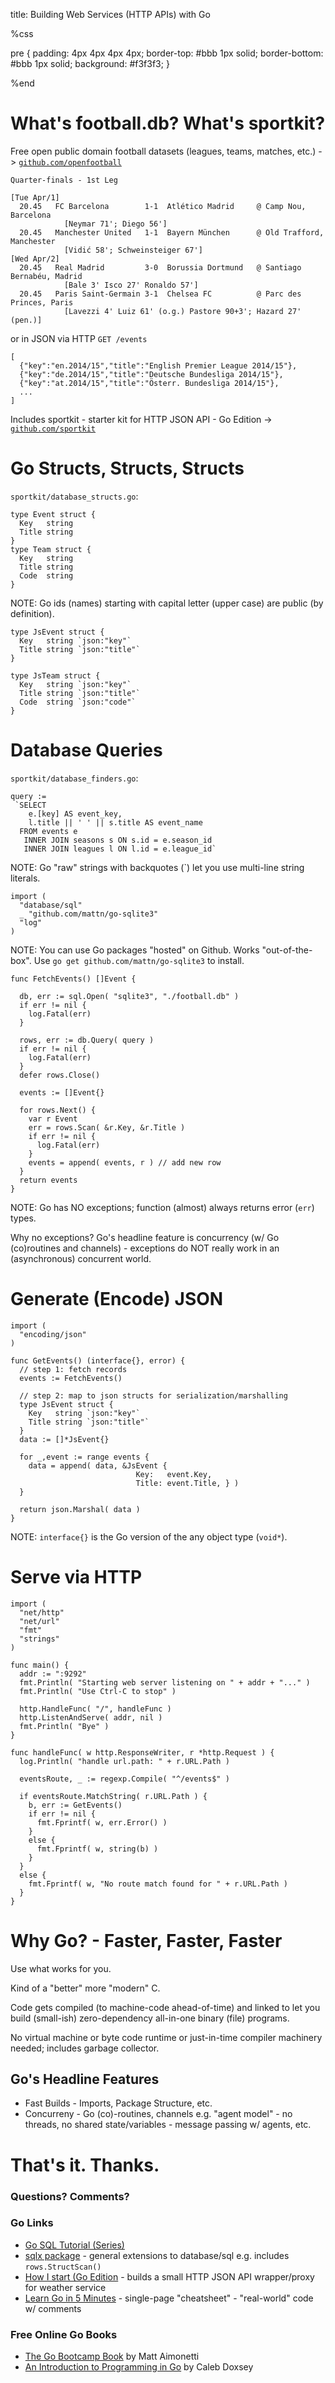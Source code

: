 title: Building Web Services (HTTP APIs) with Go


%css

pre {
  padding: 4px 4px 4px 4px;
  border-top: #bbb 1px solid;
  border-bottom: #bbb 1px solid;
  background: #f3f3f3;
}

%end



# What's football.db? What's sportkit?


Free open public domain football datasets (leagues, teams, matches, etc.) -> [`github.com/openfootball`](https://github.com/openfootball)

~~~
Quarter-finals - 1st Leg

[Tue Apr/1]
  20.45   FC Barcelona        1-1  Atlético Madrid     @ Camp Nou, Barcelona
            [Neymar 71'; Diego 56']
  20.45   Manchester United   1-1  Bayern München      @ Old Trafford, Manchester
            [Vidić 58'; Schweinsteiger 67']
[Wed Apr/2]
  20.45   Real Madrid         3-0  Borussia Dortmund   @ Santiago Bernabéu, Madrid
            [Bale 3' Isco 27' Ronaldo 57']
  20.45   Paris Saint-Germain 3-1  Chelsea FC          @ Parc des Princes, Paris
            [Lavezzi 4' Luiz 61' (o.g.) Pastore 90+3'; Hazard 27' (pen.)]
~~~

or in JSON via HTTP `GET /events`

~~~
[
  {"key":"en.2014/15","title":"English Premier League 2014/15"},
  {"key":"de.2014/15","title":"Deutsche Bundesliga 2014/15"},
  {"key":"at.2014/15","title":"Österr. Bundesliga 2014/15"},
  ...
]
~~~

Includes sportkit - starter kit for HTTP JSON API - Go Edition -> [`github.com/sportkit`](https://github.com/sportkit)



# Go Structs, Structs, Structs

`sportkit/database_structs.go`:

~~~
type Event struct {
  Key   string
  Title string
}
type Team struct {
  Key   string
  Title string
  Code  string
}
~~~

NOTE: Go ids (names) starting with capital letter (upper case) are public (by definition).

~~~
type JsEvent struct {
  Key   string `json:"key"`
  Title string `json:"title"`
}

type JsTeam struct {
  Key   string `json:"key"`
  Title string `json:"title"`
  Code  string `json:"code"`
}
~~~


# Database Queries

`sportkit/database_finders.go`:

~~~
query :=
 `SELECT
    e.[key] AS event_key,
    l.title || ' ' || s.title AS event_name
  FROM events e
   INNER JOIN seasons s ON s.id = e.season_id
   INNER JOIN leagues l ON l.id = e.league_id`
~~~

NOTE: Go "raw" strings with backquotes (\`) let you use multi-line string literals.


~~~
import (
  "database/sql"
  _ "github.com/mattn/go-sqlite3"
  "log"
)
~~~

NOTE: You can use Go packages "hosted" on Github. Works "out-of-the-box".
Use `go get github.com/mattn/go-sqlite3` to install.


~~~
func FetchEvents() []Event {

  db, err := sql.Open( "sqlite3", "./football.db" )
  if err != nil {
    log.Fatal(err)
  }

  rows, err := db.Query( query )
  if err != nil {
    log.Fatal(err)
  }
  defer rows.Close()

  events := []Event{}

  for rows.Next() {
    var r Event
    err = rows.Scan( &r.Key, &r.Title )
    if err != nil {
      log.Fatal(err)
    }
    events = append( events, r ) // add new row
  }
  return events
}
~~~

NOTE: Go has NO exceptions; function (almost) always returns error (`err`) types.

Why no exceptions?  Go's headline feature is concurrency (w/ Go (co)routines and channels) -
exceptions do NOT really work in an (asynchronous) concurrent world.



# Generate (Encode) JSON

~~~
import (
  "encoding/json"
)
~~~

~~~
func GetEvents() (interface{}, error) {
  // step 1: fetch records
  events := FetchEvents()

  // step 2: map to json structs for serialization/marshalling
  type JsEvent struct {
    Key   string `json:"key"`
    Title string `json:"title"`
  }
  data := []*JsEvent{}

  for _,event := range events {
    data = append( data, &JsEvent {
                            Key:   event.Key,
                            Title: event.Title, } )
  }

  return json.Marshal( data )
}
~~~

NOTE: `interface{}` is the Go version of the any object type (`void*`).


# Serve via HTTP

~~~
import (
  "net/http"
  "net/url"
  "fmt"
  "strings"
)
~~~

~~~
func main() {
  addr := ":9292" 
  fmt.Println( "Starting web server listening on " + addr + "..." )
  fmt.Println( "Use Ctrl-C to stop" )
  
  http.HandleFunc( "/", handleFunc )
  http.ListenAndServe( addr, nil )
  fmt.Println( "Bye" )
}
~~~

~~~
func handleFunc( w http.ResponseWriter, r *http.Request ) {
  log.Println( "handle url.path: " + r.URL.Path )

  eventsRoute, _ := regexp.Compile( "^/events$" )

  if eventsRoute.MatchString( r.URL.Path ) {
    b, err := GetEvents()
    if err != nil {
      fmt.Fprintf( w, err.Error() )
    }
    else {
      fmt.Fprintf( w, string(b) )
    }
  }
  else {
    fmt.Fprintf( w, "No route match found for " + r.URL.Path )
  }
}
~~~


# Why Go? - Faster, Faster, Faster

Use what works for you.

Kind of a "better" more "modern" C.

Code gets compiled (to machine-code ahead-of-time) and linked
to let you build (small-ish) zero-dependency
all-in-one binary (file) programs.

No virtual machine or byte code runtime or just-in-time compiler machinery needed;
includes garbage collector.

## Go's Headline Features

- Fast Builds - Imports, Package Structure, etc.
- Concurreny - Go (co)-routines, channels
    e.g. "agent model" - no threads, no shared state/variables - message passing w/ agents, etc.



# That's it. Thanks.

### Questions? Comments?

### Go Links

- [Go SQL Tutorial (Series)](http://go-database-sql.org)
- [sqlx package](https://github.com/jmoiron/sqlx) - general extensions to database/sql e.g. includes `rows.StructScan()`
- [How I start (Go Edition](https://howistart.org/posts/go/1) - builds a small HTTP JSON API wrapper/proxy for weather service
- [Learn Go in 5 Minutes](http://learnxinyminutes.com/docs/go) - single-page "cheatsheet" - "real-world" code w/ comments

### Free Online Go Books

- [The Go Bootcamp Book](http://www.golangbootcamp.com/book) by Matt Aimonetti
- [An Introduction to Programming in Go](http://www.golang-book.com) by Caleb Doxsey

